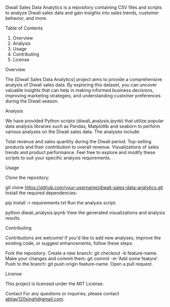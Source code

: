 
Diwali Sales Data Analytics
is a repository containing CSV files and scripts to analyze Diwali sales data and gain insights into sales trends, customer behavior, and more.

Table of Contents

1. Overview
2. Analysis
3. Usage
4. Contributing
5. License
   
Overview
   
The [Diwali Sales Data Analytics] project aims to provide a comprehensive analysis of Diwali sales data. By exploring this dataset, you can uncover valuable insights that can help in making informed business decisions, improving marketing strategies, and understanding customer preferences during the Diwali season.


Analysis

We have provided Python scripts (diwali_analysis.ipynb) that utilize popular data analysis libraries such as Pandas, Matplotlib and seaborn to perform various analyses on the Diwali sales data. The analyses include:

Total revenue and sales quantity during the Diwali period.
Top-selling products and their contribution to overall revenue.
Visualizations of sales trends and product performance.
Feel free to explore and modify these scripts to suit your specific analysis requirements.


Usage

Clone the repository:

git clone https://github.com/your-username/diwali-sales-data-analytics.git
Install the required dependencies:

pip install -r requirements.txt
Run the analysis script:

python diwali_analysis.ipynb
View the generated visualizations and analysis results.


Contributing

Contributions are welcome! If you'd like to add new analyses, improve the existing code, or suggest enhancements, follow these steps:

Fork the repository.
Create a new branch: git checkout -b feature-name.
Make your changes and commit them: git commit -m 'Add some feature'.
Push to the branch: git push origin feature-name.
Open a pull request.


License

This project is licensed under the MIT License.

Contact
For any questions or inquiries, please contact abhay120singh@gmail.com.
